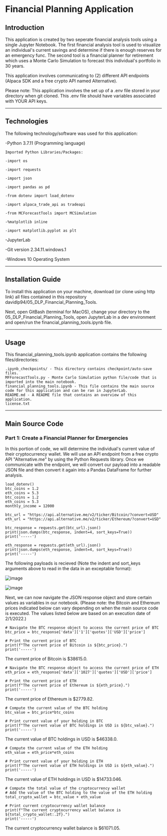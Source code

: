 # Financial Planning Application
## Introduction
This application is created by two seperate financial analysis tools using a single Jupyter Notebook. The first financial analysis tool is used to visualize an individual's current savings and determine if there is enough reserves for an emergency func. The second tool is a financial planner for retirement which uses a Monte Carlo Simulation to forecast this individual's portfolio in 30 years.

This application involves communicating to (2) different API endpoints (Alpaca SDK and a free crypto API named Alternative).

Please note: This application involves the set up of a .env file stored in your directory when git cloned. This .env file should have variables associated with YOUR API keys.

---

## Technologies

The following technology/software was used for this application:


-Python 3.7.11 (Programming language)

    Imported Python Libraries/Packages:
    
    -import os
    
    -import requests
    
    -import json
    
    -import pandas as pd
    
    -from dotenv import load_dotenv
    
    -import alpaca_trade_api as tradeapi
    
    -from MCForecastTools import MCSimulation
    
    -%matplotlib inline
    
    -import matplotlib.pyplot as plt
    
-JupyterLab

-Git version 2.34.11.windows.1

-Windows 10 Operating System

---

## Installation Guide

To install this application on your machine, download (or clone using http link) all files contained in this repository davidlp94/05_DLP_Financial_Planning_Tools.

Next, open GitBash (terminal for MacOS), change your directory to the 05_DLP_Financial_Planning_Tools, open JupyterLab in a dev environment and open/run the financial_planning_tools.ipynb file.

---

## Usage

This financial_planning_tools.ipynb application contains the following files/directories:
```
.ipynb_checkpoints/ - This directory contains checkpoint/auto-save files.
MFForecastTools.py - Monte Carlo Simulation python file/code that is imported into the main notebook.
financial_planning_tools.ipynb - This file contains the main source code for this application and can be ran in JupyterLab.
README.md - A README file that contains an overview of this application.
license.txt
```

---

## Main Source Code

### Part 1: Create a Financial Planner for Emergencies

In this portion of code, we will determine the individual's current value of their cryptocurrency wallet. We will use an API endpoint from a free crypto API "Alternative.me" by using the Python Requests library. Once we communicate with the endpoint, we will convert our payload into a readable JSON file and then convert it again into a Pandas DataFrame for further analysis.

```
load_dotenv()
btc_coins = 1.2
eth_coins = 5.3
btc_coins = 1.2
eth_coins = 5.3
monthly_income = 12000

btc_url = "https://api.alternative.me/v2/ticker/Bitcoin/?convert=USD"
eth_url = "https://api.alternative.me/v2/ticker/Ethereum/?convert=USD"

btc_response = requests.get(btc_url).json()
print(json.dumps(btc_response, indent=4, sort_keys=True))
print('-----')

eth_response = requests.get(eth_url).json()
print(json.dumps(eth_response, indent=4, sort_keys=True))
print('-----')
```
The following payloads is recieved (Note the indent and sort_keys arguments above to read in the data in an exceptable format):

![image](https://user-images.githubusercontent.com/96163075/152093726-35efd992-9076-4cc2-b877-37a9b2f30fc8.png)

![image](https://user-images.githubusercontent.com/96163075/152093752-b640514e-f1a9-4f61-ab50-998793a38358.png)

Next, we can now navigate the JSON response object and store certain values as variables in our notebook. (Please note: the Bitcoin and Ethereum prices indicated below can vary depending on when the main source code is executed. The values listed below are based on an execution date of 2/1/2022.)

```
# Navigate the BTC response object to access the current price of BTC
btc_price = btc_response['data']['1']['quotes']['USD']['price']

# Print the current price of BTC
print(f"The current price of Bitcoin is ${btc_price}.")
print('-----')
```
The current price of Bitcoin is $38615.0.

```
# Navigate the BTC response object to access the current price of ETH
eth_price = eth_response['data']['1027']['quotes']['USD']['price']

# Print the current price of ETH
print(f"The current price of Ethereum is ${eth_price}.")
print('-----')
```
The current price of Ethereum is $2779.82.

```
# Compute the current value of the BTC holding 
btc_value = btc_price*btc_coins

# Print current value of your holding in BTC
print(f"The current value of BTC holdings in USD is ${btc_value}.")
print('-----')
```
The current value of BTC holdings in USD is $46338.0.

```
# Compute the current value of the ETH holding 
eth_value = eth_price*eth_coins

# Print current value of your holding in ETH
print(f"The current value of ETH holdings in USD is ${eth_value}.")
print('-----')
```
The current value of ETH holdings in USD is $14733.046.

```
# Compute the total value of the cryptocurrency wallet
# Add the value of the BTC holding to the value of the ETH holding
total_crypto_wallet = btc_value + eth_value

# Print current cryptocurrency wallet balance
print(f"The current cryptocurrency wallet balance is ${total_crypto_wallet:.2f}.")
print('-----')
```
The current cryptocurrency wallet balance is $61071.05.

























